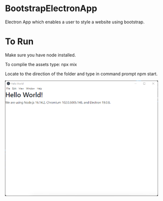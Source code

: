 # BootstrapElectronApp
Electron App which enables a user to style a website using bootstrap.

# To Run

Make sure you have node installed.

To complie the assets type: npx mix

Locate to the direction of the folder and type in command prompt npm start.

<img src='https://github.com/LuciaWyn/BootstrapElectronApp/blob/main/Screenshot%2007-16-2022%2023.39.44.png'/>
